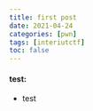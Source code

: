 ```yaml
---
title: first post
date: 2021-04-24
categories: [pwn]
tags: [interiutctf]
toc: false
---
```


#### test:

- test
